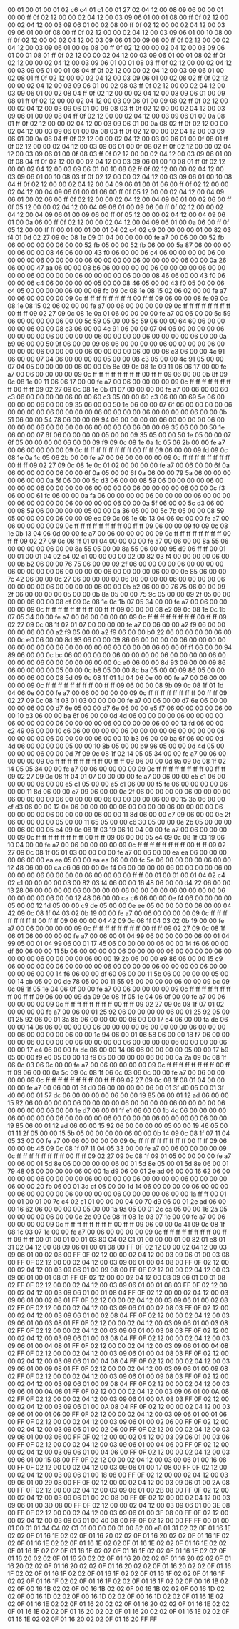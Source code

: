 <METERDATA>
<OBISCODES>
00 01 00 01 00 01 02 c6 c4 01 c1 00 01 27 02 04 12 00 08 09 06 00 00 01 00 00 ff 0f 02 12 00 00 02 04 12 00 03 09 06 01 00 01 08 00 ff 0f 02 12 00 00 02 04 12 00 03 09 06 01 00 02 08 00 ff 0f 02 12 00 00 02 04 12 00 03 09 06 01 00 0f 08 00 ff 0f 02 12 00 00 02 04 12 00 03 09 06 01 00 10 08 00 ff 0f 02 12 00 00 02 04 12 00 03 09 06 01 00 09 08 00 ff 0f 02 12 00 00 02 04 12 00 03 09 06 01 00 0a 08 00 ff 0f 02 12 00 00 02 04 12 00 03 09 06 01 00 01 08 01 ff 0f 02 12 00 00 02 04 12 00 03 09 06 01 00 01 08 02 ff 0f 02 12 00 00 02 04 12 00 03 09 06 01 00 01 08 03 ff 0f 02 12 00 00 02 04 12 00 03 09 06 01 00 01 08 04 ff 0f 02 12 00 00 02 04 12 00 03 09 06 01 00 02 08 01 ff 0f 02 12 00 00 02 04 12 00 03 09 06 01 00 02 08 02 ff 0f 02 12 00 00 02 04 12 00 03 09 06 01 00 02 08 03 ff 0f 02 12 00 00 02 04 12 00 03 09 06 01 00 02 08 04 ff 0f 02 12 00 00 02 04 12 00 03 09 06 01 00 09 08 01 ff 0f 02 12 00 00 02 04 12 00 03 09 06 01 00 09 08 02 ff 0f 02 12 00 00 02 04 12 00 03 09 06 01 00 09 08 03 ff 0f 02 12 00 00 02 04 12 00 03 09 06 01 00 09 08 04 ff 0f 02 12 00 00 02 04 12 00 03 09 06 01 00 0a 08 01 ff 0f 02 12 00 00 02 04 12 00 03 09 06 01 00 0a 08 02 ff 0f 02 12 00 00 02 04 12 00 03 09 06 01 00 0a 08 03 ff 0f 02 12 00 00 02 04 12 00 03 09 06 01 00 0a 08 04 ff 0f 02 12 00 00 02 04 12 00 03 09 06 01 00 0f 08 01 ff 0f 02 12 00 00 02 04 12 00 03 09 06 01 00 0f 08 02 ff 0f 02 12 00 00 02 04 12 00 03 09 06 01 00 0f 08 03 ff 0f 02 12 00 00 02 04 12 00 03 09 06 01 00 0f 08 04 ff 0f 02 12 00 00 02 04 12 00 03 09 06 01 00 10 08 01 ff 0f 02 12 00 00 02 04 12 00 03 09 06 01 00 10 08 02 ff 0f 02 12 00 00 02 04 12 00 03 09 06 01 00 10 08 03 ff 0f 02 12 00 00 02 04 12 00 03 09 06 01 00 10 08 04 ff 0f 02 12 00 00 02 04 12 00 04 09 06 01 00 01 06 00 ff 0f 02 12 00 00 02 04 12 00 04 09 06 01 00 01 06 00 ff 0f 05 12 00 00 02 04 12 00 04 09 06 01 00 02 06 00 ff 0f 02 12 00 00 02 04 12 00 04 09 06 01 00 02 06 00 ff 0f 05 12 00 00 02 04 12 00 04 09 06 01 00 09 06 00 ff 0f 02 12 00 00 02 04 12 00 04 09 06 01 00 09 06 00 ff 0f 05 12 00 00 02 04 12 00 04 09 06 01 00 0a 06 00 ff 0f 02 12 00 00 02 04 12 00 04 09 06 01 00 0a 06 00 ff 0f 05 12 00 00 ff ff 
</OBISCODES>
<OBISDATA>
00 01 00 01 00 01 04 02 c4 02 c9 00 00 00 00 01 00 82 03 f4 01 0d 02 27 09 0c 08 1e 09 01 04 00 00 00 00 fe a7 00 06 00 00 52 fb 06 00 00 00 00 06 00 00 52 fb 05 00 00 52 fb 06 00 00 5a 87 06 00 00 00 00 06 00 00 08 46 06 00 00 43 f0 06 00 00 06 c4 06 00 00 00 00 06 00 00 00 00 06 00 00 00 00 06 00 00 00 00 06 00 00 00 00 06 00 00 0a 26 06 00 00 47 aa 06 00 00 08 b6 06 00 00 00 00 06 00 00 00 00 06 00 00 00 00 06 00 00 00 00 06 00 00 00 00 06 00 00 08 46 06 00 00 43 f0 06 00 00 06 c4 06 00 00 00 00 05 00 00 08 46 05 00 00 43 f0 05 00 00 06 c4 05 00 00 00 00 06 00 00 08 fc 09 0c 08 1e 08 15 02 06 02 00 00 fe a7 00 06 00 00 00 00 09 0c ff ff ff ff ff ff ff ff 00 ff ff 09 06 00 00 08 fe 09 0c 08 1e 08 15 02 06 02 00 00 fe a7 00 06 00 00 00 00 09 0c ff ff ff ff ff ff ff ff 00 ff ff 09 02 27 09 0c 08 1e 0a 01 06 00 00 00 00 fe a7 00 06 00 00 5c 59 06 00 00 00 00 06 00 00 5c 59 05 00 00 5c 59 06 00 00 64 60 06 00 00 00 00 06 00 00 08 c3 06 00 00 4c 91 06 00 00 07 04 06 00 00 00 00 06 00 00 00 00 06 00 00 00 00 06 00 00 00 00 06 00 00 00 00 06 00 00 0a b9 06 00 00 50 9f 06 00 00 09 08 06 00 00 00 00 06 00 00 00 00 06 00 00 00 00 06 00 00 00 00 06 00 00 00 00 06 00 00 08 c3 06 00 00 4c 91 06 00 00 07 04 06 00 00 00 00 05 00 00 08 c3 05 00 00 4c 91 05 00 00 07 04 05 00 00 00 00 06 00 00 0b 8e 09 0c 08 1e 09 11 06 06 17 00 00 fe a7 00 06 00 00 00 00 09 0c ff ff ff ff ff ff ff ff 00 ff ff 09 06 00 00 0b 8f 09 0c 08 1e 09 11 06 06 17 00 00 fe a7 00 06 00 00 00 00 09 0c ff ff ff ff ff ff ff ff 00 ff ff 09 02 27 09 0c 08 1e 0b 01 07 00 00 00 00 fe a7 00 06 00 00 60 c3 06 00 00 00 00 06 00 00 60 c3 05 00 00 60 c3 06 00 00 69 5e 06 00 00 00 00 06 00 00 09 35 06 00 00 50 1e 06 00 00 07 6f 06 00 00 00 00 06 00 00 00 00 06 00 00 00 00 06 00 00 00 00 06 00 00 00 00 06 00 00 0b 51 06 00 00 54 78 06 00 00 09 94 06 00 00 00 00 06 00 00 00 00 06 00 00 00 00 06 00 00 00 00 06 00 00 00 00 06 00 00 09 35 06 00 00 50 1e 06 00 00 07 6f 06 00 00 00 00 05 00 00 09 35 05 00 00 50 1e 05 00 00 07 6f 05 00 00 00 00 06 00 00 09 f9 09 0c 08 1e 0a 1c 05 06 2b 00 00 fe a7 00 06 00 00 00 00 09 0c ff ff ff ff ff ff ff ff 00 ff ff 09 06 00 00 09 fd 09 0c 08 1e 0a 1c 05 06 2b 00 00 fe a7 00 06 00 00 00 00 09 0c ff ff ff ff ff ff ff ff 00 ff ff 09 02 27 09 0c 08 1e 0c 01 02 00 00 00 00 fe a7 00 06 00 00 6f 0a 06 00 00 00 00 06 00 00 6f 0a 05 00 00 6f 0a 06 00 00 79 5a 06 00 00 00 00 06 00 00 0a 5f 06 00 00 5c d3 06 00 00 08 59 06 00 00 00 00 06 00 00 00 00 06 00 00 00 00 06 00 00 00 00 06 00 00 00 00 06 00 00 0c f3 06 00 00 61 fc 06 00 00 0a fa 06 00 00 00 00 06 00 00 00 00 06 00 00 00 00 06 00 00 00 00 06 00 00 00 00 06 00 00 0a 5f 06 00 00 5c d3 06 00 00 08 59 06 00 00 00 00 05 00 00 0a 36 05 00 00 5c 7b 05 00 00 08 59 05 00 00 00 00 06 00 00 09 ec 09 0c 08 1e 0b 13 04 06 0d 00 00 fe a7 00 06 00 00 00 00 09 0c ff ff ff ff ff ff ff ff 00 ff ff 09 06 00 00 09 f0 09 0c 08 1e 0b 13 04 06 0d 00 00 fe a7 00 06 00 00 00 00 09 0c ff ff ff ff ff ff ff ff 00 ff ff 09 02 27 09 0c 08 1f 01 01 04 00 00 00 00 fe a7 00 06 00 00 8a 55 06 00 00 00 00 06 00 00 8a 55 05 00 00 8a 55 06 00 00 95 d9 06 ff ff 
00 01 00 01 00 01 04 02 c4 02 c1 00 00 00 00 02 00 82 03 f4 00 00 00 00 06 00 00 0b b2 06 00 00 76 75 06 00 00 09 2f 06 00 00 00 00 06 00 00 00 00 06 00 00 00 00 06 00 00 00 00 06 00 00 00 00 06 00 00 0e 85 06 00 00 7c 42 06 00 00 0c 27 06 00 00 00 00 06 00 00 00 00 06 00 00 00 00 06 00 00 00 00 06 00 00 00 00 06 00 00 0b b2 06 00 00 76 75 06 00 00 09 2f 06 00 00 00 00 05 00 00 0b 8a 05 00 00 75 9c 05 00 00 09 2f 05 00 00 00 00 06 00 00 08 df 09 0c 08 1e 0c 1b 07 05 34 00 00 fe a7 00 06 00 00 00 00 09 0c ff ff ff ff ff ff ff ff 00 ff ff 09 06 00 00 08 e2 09 0c 08 1e 0c 1b 07 05 34 00 00 fe a7 00 06 00 00 00 00 09 0c ff ff ff ff ff ff ff ff 00 ff ff 09 02 27 09 0c 08 1f 02 01 07 00 00 00 00 fe a7 00 06 00 00 a2 f9 06 00 00 00 00 06 00 00 a2 f9 05 00 00 a2 f9 06 00 00 b0 22 06 00 00 00 00 06 00 00 0c e0 06 00 00 8d 93 06 00 00 09 86 06 00 00 00 00 06 00 00 00 00 06 00 00 00 00 06 00 00 00 00 06 00 00 00 00 06 00 00 0f f1 06 00 00 94 89 06 00 00 0c bc 06 00 00 00 00 06 00 00 00 00 06 00 00 00 00 06 00 00 00 00 06 00 00 00 00 06 00 00 0c e0 06 00 00 8d 93 06 00 00 09 86 06 00 00 00 00 05 00 00 0c b8 05 00 00 8c ba 05 00 00 09 86 05 00 00 00 00 06 00 00 08 5d 09 0c 08 1f 01 1d 04 06 0e 00 00 fe a7 00 06 00 00 00 00 09 0c ff ff ff ff ff ff ff ff 00 ff ff 09 06 00 00 08 9b 09 0c 08 1f 01 1d 04 06 0e 00 00 fe a7 00 06 00 00 00 00 09 0c ff ff ff ff ff ff ff ff 00 ff ff 09 02 27 09 0c 08 1f 03 01 03 00 00 00 00 fe a7 00 06 00 00 d7 6e 06 00 00 00 00 06 00 00 d7 6e 05 00 00 d7 6e 06 00 00 e5 f7 06 00 00 00 00 06 00 00 10 b3 06 00 00 ba 6f 06 00 00 0d 4d 06 00 00 00 00 06 00 00 00 00 06 00 00 00 00 06 00 00 00 00 06 00 00 00 00 06 00 00 13 fd 06 00 00 c2 49 06 00 00 10 c6 06 00 00 00 00 06 00 00 00 00 06 00 00 00 00 06 00 00 00 00 06 00 00 00 00 06 00 00 10 b3 06 00 00 ba 6f 06 00 00 0d 4d 06 00 00 00 00 05 00 00 10 8b 05 00 00 b9 96 05 00 00 0d 4d 05 00 00 00 00 06 00 00 0d 7f 09 0c 08 1f 02 14 05 05 34 00 00 fe a7 00 06 00 00 00 00 09 0c ff ff ff ff ff ff ff ff 00 ff ff 09 06 00 00 0d 9a 09 0c 08 1f 02 14 05 05 34 00 00 fe a7 00 06 00 00 00 00 09 0c ff ff ff ff ff ff ff ff 00 ff ff 09 02 27 09 0c 08 1f 04 01 07 00 00 00 00 fe a7 00 06 00 00 e5 c1 06 00 00 00 00 06 00 00 e5 c1 05 00 00 e5 c1 06 00 00 f5 fe 06 00 00 00 00 06 00 00 11 8d 06 00 00 c7 09 06 00 00 0e 2f 06 00 00 00 00 06 00 00 00 00 06 00 00 00 00 06 00 00 00 00 06 00 00 00 00 06 00 00 15 3b 06 00 00 cf d3 06 00 00 12 0a 06 00 00 00 00 06 00 00 00 00 06 00 00 00 00 06 00 00 00 00 06 00 00 00 00 06 00 00 11 8d 06 00 00 c7 09 06 00 00 0e 2f 06 00 00 00 00 05 00 00 11 65 05 00 00 c6 30 05 00 00 0e 2b 05 00 00 00 00 06 00 00 05 e4 09 0c 08 1f 03 19 06 10 04 00 00 fe a7 00 06 00 00 00 00 09 0c ff ff ff ff ff ff ff ff 00 ff ff 09 06 00 00 05 e4 09 0c 08 1f 03 19 06 10 04 00 00 fe a7 00 06 00 00 00 00 09 0c ff ff ff ff ff ff ff ff 00 ff ff 09 02 27 09 0c 08 1f 05 01 03 00 00 00 00 fe a7 00 06 00 00 ea ea 06 00 00 00 00 06 00 00 ea ea 05 00 00 ea ea 06 00 00 fc 5e 06 00 00 00 00 06 00 00 12 48 06 00 00 ca c6 06 00 00 0e f4 06 00 00 00 00 06 00 00 00 00 06 00 00 00 00 06 00 00 00 00 06 00 00 00 00 ff ff 
00 01 00 01 00 01 04 02 c4 02 c1 00 00 00 00 03 00 82 03 f4 06 00 00 16 48 06 00 00 d4 22 06 00 00 13 28 06 00 00 00 00 06 00 00 00 00 06 00 00 00 00 06 00 00 00 00 06 00 00 00 00 06 00 00 12 48 06 00 00 ca c6 06 00 00 0e f4 06 00 00 00 00 05 00 00 12 1d 05 00 00 c9 de 05 00 00 0e ee 05 00 00 00 00 06 00 00 04 42 09 0c 08 1f 04 03 02 0b 19 00 00 fe a7 00 06 00 00 00 00 09 0c ff ff ff ff ff ff ff ff 00 ff ff 09 06 00 00 04 42 09 0c 08 1f 04 03 02 0b 19 00 00 fe a7 00 06 00 00 00 00 09 0c ff ff ff ff ff ff ff ff 00 ff ff 09 02 27 09 0c 08 1f 06 01 06 00 00 00 00 fe a7 00 06 00 01 04 99 06 00 00 00 00 06 00 01 04 99 05 00 01 04 99 06 00 01 17 45 06 00 00 00 00 06 00 00 14 f6 06 00 00 df 60 06 00 00 11 5b 06 00 00 00 00 06 00 00 00 00 06 00 00 00 00 06 00 00 00 00 06 00 00 00 00 06 00 00 19 2b 06 00 00 e9 86 06 00 00 15 c9 06 00 00 00 00 06 00 00 00 00 06 00 00 00 00 06 00 00 00 00 06 00 00 00 00 06 00 00 14 f6 06 00 00 df 60 06 00 00 11 5b 06 00 00 00 00 05 00 00 14 cb 05 00 00 de 78 05 00 00 11 55 05 00 00 00 00 06 00 00 09 bc 09 0c 08 1f 05 1e 04 06 0f 00 00 fe a7 00 06 00 00 00 00 09 0c ff ff ff ff ff ff ff ff 00 ff ff 09 06 00 00 09 da 09 0c 08 1f 05 1e 04 06 0f 00 00 fe a7 00 06 00 00 00 00 09 0c ff ff ff ff ff ff ff ff 00 ff ff 09 02 27 09 0c 08 1f 07 01 02 00 00 00 00 fe a7 00 06 00 01 25 92 06 00 00 00 00 06 00 01 25 92 05 00 01 25 92 06 00 01 3a 8b 06 00 00 00 00 06 00 00 17 e4 06 00 00 fa de 06 00 00 14 06 06 00 00 00 00 06 00 00 00 00 06 00 00 00 00 06 00 00 00 00 06 00 00 00 00 06 00 00 1c 94 06 00 01 06 58 06 00 00 18 f7 06 00 00 00 00 06 00 00 00 00 06 00 00 00 00 06 00 00 00 00 06 00 00 00 00 06 00 00 17 e4 06 00 00 fa de 06 00 00 14 06 06 00 00 00 00 05 00 00 17 b9 05 00 00 f9 e0 05 00 00 13 f9 05 00 00 00 00 06 00 00 0a 2a 09 0c 08 1f 06 0c 03 06 0c 00 00 fe a7 00 06 00 00 00 00 09 0c ff ff ff ff ff ff ff ff 00 ff ff 09 06 00 00 0a 5c 09 0c 08 1f 06 0c 03 06 0c 00 00 fe a7 00 06 00 00 00 00 09 0c ff ff ff ff ff ff ff ff 00 ff ff 09 02 27 09 0c 08 1f 08 01 04 00 00 00 00 fe a7 00 06 00 01 3f d0 06 00 00 00 00 06 00 01 3f d0 05 00 01 3f d0 06 00 01 57 dc 06 00 00 00 00 06 00 00 19 85 06 00 01 12 ad 06 00 00 15 92 06 00 00 00 00 06 00 00 00 00 06 00 00 00 00 06 00 00 00 00 06 00 00 00 00 06 00 00 1e d7 06 00 01 1f e1 06 00 00 1b 4c 06 00 00 00 00 06 00 00 00 00 06 00 00 00 00 06 00 00 00 00 06 00 00 00 00 06 00 00 19 85 06 00 01 12 ad 06 00 00 15 92 06 00 00 00 00 05 00 00 19 46 05 00 01 11 2f 05 00 00 15 5b 05 00 00 00 00 06 00 00 0b 14 09 0c 08 1f 07 11 04 05 33 00 00 fe a7 00 06 00 00 00 00 09 0c ff ff ff ff ff ff ff ff 00 ff ff 09 06 00 00 0b 46 09 0c 08 1f 07 11 04 05 33 00 00 fe a7 00 06 00 00 00 00 09 0c ff ff ff ff ff ff ff ff 00 ff ff 09 02 27 09 0c 08 1f 09 01 05 00 00 00 00 fe a7 00 06 00 01 5d 8e 06 00 00 00 00 06 00 01 5d 8e 05 00 01 5d 8e 06 00 01 79 48 06 00 00 00 00 06 00 00 1a d9 06 00 01 2e ad 06 00 00 16 62 06 00 00 00 00 06 00 00 00 00 06 00 00 00 00 06 00 00 00 00 06 00 00 00 00 06 00 00 20 fb 06 00 01 3d cf 06 00 00 1d 14 06 00 00 00 00 06 00 00 00 00 06 00 00 00 00 06 00 00 00 00 06 00 00 00 00 06 00 00 1a ff ff 
00 01 00 01 00 01 00 7c c4 02 c1 01 00 00 00 04 00 70 d9 06 00 01 2e ad 06 00 00 16 62 06 00 00 00 00 05 00 00 1a 9a 05 00 01 2c ca 05 00 00 16 2a 05 00 00 00 00 06 00 00 0c 2e 09 0c 08 1f 08 1c 03 07 1e 00 00 fe a7 00 06 00 00 00 00 09 0c ff ff ff ff ff ff ff ff 00 ff ff 09 06 00 00 0c 41 09 0c 08 1f 08 1c 03 07 1e 00 00 fe a7 00 06 00 00 00 00 09 0c ff ff ff ff ff ff ff ff 00 ff ff 09 ff ff 
</OBISDATA>
<SCALAROBISCODES>
00 01 00 01 00 01 03 80 C4 02 C1 01 00 00 00 01 00 82 01 e8 01 31 02 04 12 00 08 09 06 01 00 01 08 00 FF 0F 02 12 00 00 02 04 12 00 03 09 06 01 00 02 08 00 FF 0F 02 12 00 00 02 04 12 00 03 09 06 01 00 03 08 00 FF 0F 02 12 00 00 02 04 12 00 03 09 06 01 00 04 08 00 FF 0F 02 12 00 00 02 04 12 00 03 09 06 01 00 09 08 00 FF 0F 02 12 00 00 02 04 12 00 03 09 06 01 00 01 08 01 FF 0F 02 12 00 00 02 04 12 00 03 09 06 01 00 01 08 02 FF 0F 02 12 00 00 02 04 12 00 03 09 06 01 00 01 08 03 FF 0F 02 12 00 00 02 04 12 00 03 09 06 01 00 01 08 04 FF 0F 02 12 00 00 02 04 12 00 03 09 06 01 00 02 08 01 FF 0F 02 12 00 00 02 04 12 00 03 09 06 01 00 02 08 02 FF 0F 02 12 00 00 02 04 12 00 03 09 06 01 00 02 08 03 FF 0F 02 12 00 00 02 04 12 00 03 09 06 01 00 02 08 04 FF 0F 02 12 00 00 02 04 12 00 03 09 06 01 00 03 08 01 FF 0F 02 12 00 00 02 04 12 00 03 09 06 01 00 03 08 02 FF 0F 02 12 00 00 02 04 12 00 03 09 06 01 00 03 08 03 FF 0F 02 12 00 00 02 04 12 00 03 09 06 01 00 03 08 04 FF 0F 02 12 00 00 02 04 12 00 03 09 06 01 00 04 08 01 FF 0F 02 12 00 00 02 04 12 00 03 09 06 01 00 04 08 02 FF 0F 02 12 00 00 02 04 12 00 03 09 06 01 00 04 08 03 FF 0F 02 12 00 00 02 04 12 00 03 09 06 01 00 04 08 04 FF 0F 02 12 00 00 02 04 12 00 03 09 06 01 00 09 08 01 FF 0F 02 12 00 00 02 04 12 00 03 09 06 01 00 09 08 02 FF 0F 02 12 00 00 02 04 12 00 03 09 06 01 00 09 08 03 FF 0F 02 12 00 00 02 04 12 00 03 09 06 01 00 09 08 04 FF 0F 02 12 00 00 02 04 12 00 03 09 06 01 00 0A 08 01 FF 0F 02 12 00 00 02 04 12 00 03 09 06 01 00 0A 08 02 FF 0F 02 12 00 00 02 04 12 00 03 09 06 01 00 0A 08 03 FF 0F 02 12 00 00 02 04 12 00 03 09 06 01 00 0A 08 04 FF 0F 02 12 00 00 02 04 12 00 03 09 06 01 00 01 06 00 FF 0F 02 12 00 00 02 04 12 00 03 09 06 01 00 01 06 00 FF 0F 02 12 00 00 02 04 12 00 03 09 06 01 00 02 06 00 FF 0F 02 12 00 00 02 04 12 00 03 09 06 01 00 02 06 00 FF 0F 02 12 00 00 02 04 12 00 03 09 06 01 00 03 06 00 FF 0F 02 12 00 00 02 04 12 00 03 09 06 01 00 03 06 00 FF 0F 02 12 00 00 02 04 12 00 03 09 06 01 00 04 06 00 FF 0F 02 12 00 00 02 04 12 00 03 09 06 01 00 04 06 00 FF 0F 02 12 00 00 02 04 12 00 03 09 06 01 00 15 08 00 FF 0F 02 12 00 00 02 04 12 00 03 09 06 01 00 16 08 00 FF 0F 02 12 00 00 02 04 12 00 03 09 06 01 00 17 08 00 FF 0F 02 12 00 00 02 04 12 00 03 09 06 01 00 18 08 00 FF 0F 02 12 00 00 02 04 12 00 03 09 06 01 00 29 08 00 FF 0F 02 12 00 00 02 04 12 00 03 09 06 01 00 2A 08 00 FF 0F 02 12 00 00 02 04 12 00 03 09 06 01 00 2B 08 00 FF 0F 02 12 00 00 02 04 12 00 03 09 06 01 00 2C 08 00 FF 0F 02 12 00 00 02 04 12 00 03 09 06 01 00 3D 08 00 FF 0F 02 12 00 00 02 04 12 00 03 09 06 01 00 3E 08 00 FF 0F 02 12 00 00 02 04 12 00 03 09 06 01 00 3F 08 00 FF 0F 02 12 00 00 02 04 12 00 03 09 06 01 00 40 08 00 FF 0F 02 12 00 00 FF FF
</SCALAROBISCODES>
<SCALAROBISDATA>
00 01 00 01 00 01 01 34 C4 02 C1 01 00 00 00 01 00 82 00 e8 01 31 02 02 0F 01 16 1E 02 02 0F 01 16 1E 02 02 0F 01 16 20 02 02 0F 01 16 20 02 02 0F 01 16 1F 02 02 0F 01 16 1E 02 02 0F 01 16 1E 02 02 0F 01 16 1E 02 02 0F 01 16 1E 02 02 0F 01 16 1E 02 02 0F 01 16 1E 02 02 0F 01 16 1E 02 02 0F 01 16 1E 02 02 0F 01 16 20 02 02 0F 01 16 20 02 02 0F 01 16 20 02 02 0F 01 16 20 02 02 0F 01 16 20 02 02 0F 01 16 20 02 02 0F 01 16 20 02 02 0F 01 16 20 02 02 0F 01 16 1F 02 02 0F 01 16 1F 02 02 0F 01 16 1F 02 02 0F 01 16 1F 02 02 0F 01 16 1F 02 02 0F 01 16 1F 02 02 0F 01 16 1F 02 02 0F 01 16 1F 02 02 0F 00 16 1B 02 02 0F 00 16 1B 02 02 0F 00 16 1B 02 02 0F 00 16 1B 02 02 0F 00 16 1D 02 02 0F 00 16 1D 02 02 0F 00 16 1D 02 02 0F 00 16 1D 02 02 0F 01 16 1E 02 02 0F 01 16 1E 02 02 0F 01 16 20 02 02 0F 01 16 20 02 02 0F 01 16 1E 02 02 0F 01 16 1E 02 02 0F 01 16 20 02 02 0F 01 16 20 02 02 0F 01 16 1E 02 02 0F 01 16 1E 02 02 0F 01 16 20 02 02 0F 01 16 20 FF FF
</SCALAROBISDATA>
</METERDATA>